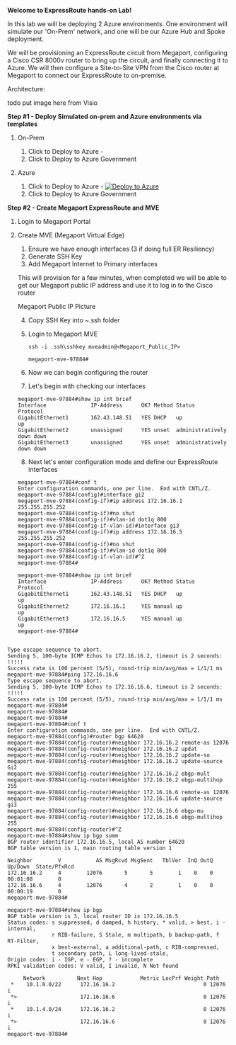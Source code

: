 **Welcome to ExpressRoute hands-on Lab!**

In this lab we will be deploying 2 Azure environments.  One environment will simulate our 'On-Prem' network, and one will be our Azure Hub and Spoke deployment.

We will be provisioning an ExpressRoute circuit from Megaport, configuring a Cisco CSR 8000v router to bring up the circuit, and finally connecting it to Azure.  We will then configure a Site-to-Site VPN from the Cisco router at Megaport to connect our ExpressRoute to on-premise.

Architecture:

todo put image here from Visio

**Step #1 - Deploy Simulated on-prem and Azure environments via templates**
  
1. On-Prem
   1. Click to Deploy to Azure - 
   2. Click to Deploy to Azure Government

2. Azure
   1. Click to Deploy to Azure - [![Deploy to Azure](https://aka.ms/deploytoazurebutton)](https://portal.azure.com/#create/Microsoft.Template/uri/https%3A%2F%2Fraw.githubusercontent.com%2Febizzity%2FExpressRouteTraining%2Frefs%2Fheads%2Fmain%2Fazure-temaplates%2FazureEnvironment.json)
   2. Click to Deploy to Azure Government

**Step #2 - Create Megaport ExpressRoute and MVE**

1. Login to Megaport Portal
2. Create MVE (Megaport Virtual Edge)
   1. Ensure we have enough interfaces (3 if doing full ER Resiliency)
   2. Generate SSH Key
   3. Add Megaport Internet to Primary interfaces

   This will provision for a few minutes, when completed we will be able to get our Megaport public IP address and use it to log in to the Cisco router

   Megaport Public IP Picture

   4. Copy SSH Key into ~\.ssh folder
   5. Login to Megaport MVE

      ```
      ssh -i .ssh\sshkey mveadmin@<Megaport_Public_IP>
      
      megaport-mve-97884#
      ```

    6. Now we can begin configuring the router
    7. Let's begin with checking our interfaces

    ```
    megaport-mve-97884#show ip int brief
    Interface              IP-Address      OK? Method Status                Protocol
    GigabitEthernet1       162.43.148.51   YES DHCP   up                    up
    GigabitEthernet2       unassigned      YES unset  administratively down down
    GigabitEthernet3       unassigned      YES unset  administratively down down
    ```

    8. Next let's enter configuration mode and define our ExpressRoute interfaces

    ```
    megaport-mve-97884#conf t
    Enter configuration commands, one per line.  End with CNTL/Z.
    megaport-mve-97884(config)#interface gi2
    megaport-mve-97884(config-if)#ip address 172.16.16.1 255.255.255.252
    megaport-mve-97884(config-if)#no shut
    megaport-mve-97884(config-if)#vlan-id dot1q 800
    megaport-mve-97884(config-if-vlan-id)#interface gi3
    megaport-mve-97884(config-if)#ip address 172.16.16.5 255.255.255.252
    megaport-mve-97884(config-if)#no shut
    megaport-mve-97884(config-if)#vlan-id dot1q 800
    megaport-mve-97884(config-if-vlan-id)#^Z
    megaport-mve-97884#

    megaport-mve-97884#show ip int brief
    Interface              IP-Address      OK? Method Status                Protocol
    GigabitEthernet1       162.43.148.51   YES DHCP   up                    up
    GigabitEthernet2       172.16.16.1     YES manual up                    up
    GigabitEthernet3       172.16.16.5     YES manual up                    up
    megaport-mve-97884#


```megaport-mve-97884#ping 172.16.16.2
Type escape sequence to abort.
Sending 5, 100-byte ICMP Echos to 172.16.16.2, timeout is 2 seconds:
!!!!!
Success rate is 100 percent (5/5), round-trip min/avg/max = 1/1/1 ms
megaport-mve-97884#ping 172.16.16.6
Type escape sequence to abort.
Sending 5, 100-byte ICMP Echos to 172.16.16.6, timeout is 2 seconds:
!!!!!
Success rate is 100 percent (5/5), round-trip min/avg/max = 1/1/1 ms
megaport-mve-97884#
megaport-mve-97884#
megaport-mve-97884#
megaport-mve-97884#conf t
Enter configuration commands, one per line.  End with CNTL/Z.
megaport-mve-97884(config)#router bgp 64620
megaport-mve-97884(config-router)#neighbor 172.16.16.2 remote-as 12076
megaport-mve-97884(config-router)#neighbor 172.16.16.2 updat
megaport-mve-97884(config-router)#neighbor 172.16.16.2 update-so
megaport-mve-97884(config-router)#neighbor 172.16.16.2 update-source Gi2
megaport-mve-97884(config-router)#neighbor 172.16.16.2 ebgp-mult
megaport-mve-97884(config-router)#neighbor 172.16.16.2 ebgp-multihop 255
megaport-mve-97884(config-router)#neighbor 172.16.16.6 remote-as 12076
megaport-mve-97884(config-router)#neighbor 172.16.16.6 update-source gi3
megaport-mve-97884(config-router)#neighbor 172.16.16.6 ebgp-mu
megaport-mve-97884(config-router)#neighbor 172.16.16.6 ebgp-multihop 255
megaport-mve-97884(config-router)#^Z
megaport-mve-97884#show ip bgp summ
BGP router identifier 172.16.16.5, local AS number 64620
BGP table version is 1, main routing table version 1

Neighbor        V           AS MsgRcvd MsgSent   TblVer  InQ OutQ Up/Down  State/PfxRcd
172.16.16.2     4        12076       5       5        1    0    0 00:01:08        0
172.16.16.6     4        12076       4       2        1    0    0 00:00:19        0
megaport-mve-97884#
```


```
megaport-mve-97884#show ip bgp
BGP table version is 3, local router ID is 172.16.16.5
Status codes: s suppressed, d damped, h history, * valid, > best, i - internal,
              r RIB-failure, S Stale, m multipath, b backup-path, f RT-Filter,
              x best-external, a additional-path, c RIB-compressed,
              t secondary path, L long-lived-stale,
Origin codes: i - IGP, e - EGP, ? - incomplete
RPKI validation codes: V valid, I invalid, N Not found

     Network          Next Hop            Metric LocPrf Weight Path
 *    10.1.0.0/22      172.16.16.2                            0 12076 i
 *>                    172.16.16.6                            0 12076 i
 *    10.1.4.0/24      172.16.16.2                            0 12076 i
 *>                    172.16.16.6                            0 12076 i
megaport-mve-97884#
```